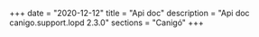 +++
date        = "2020-12-12"
title       = "Api doc"
description = "Api doc canigo.support.lopd 2.3.0"
sections    = "Canigó"
+++